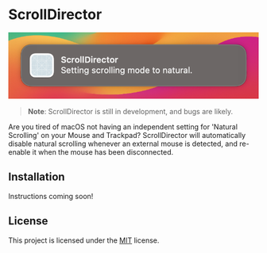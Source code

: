 # ScrollDirector

![Screenshot](.github/screenshot.png)

> **Note**:
> ScrollDirector is still in development, and bugs are likely.

Are you tired of macOS not having an independent setting for 'Natural Scrolling' on your Mouse and Trackpad? ScrollDirector will automatically disable natural scrolling whenever an external mouse is detected, and re-enable it when the mouse has been disconnected.

## Installation

Instructions coming soon!

## License

This project is licensed under the [MIT](https://choosealicense.com/licenses/mit/) license.
